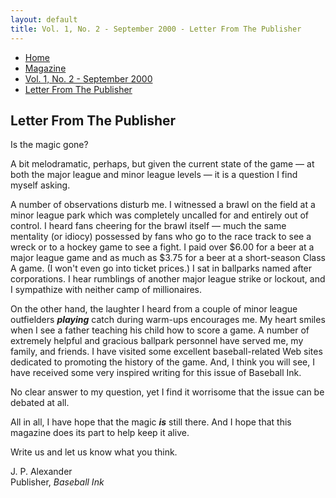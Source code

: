 ```yaml
---
layout: default
title: Vol. 1, No. 2 - September 2000 - Letter From The Publisher
---
```

<nav class="breadcrumb" aria-label="breadcrumbs">
  <ul>
    <li><a href="{{ site.url }}{{ site.baseurl }}/index.html">Home</a></li>
    <li><a href="../magazine-home.html">Magazine</a></li>
    <li><a href="bi_vol_1_no_2_home.html">Vol. 1, No. 2 - September 2000</a></li>
    <li class="is-active"><a href="#" aria-current="page">Letter From The Publisher</a></li>
  </ul>
</nav>

<section class="storycontent">
<h1>Letter From The Publisher</h1>

<p>
  Is the magic gone?
</p>

<p>
  A bit melodramatic, perhaps, but given the current state of the game &mdash; at both the major league and minor league levels &mdash; it is a question I find myself asking.
</p>

<p>
  A number of observations disturb me.  I witnessed a brawl on the field at a minor league park which was completely uncalled for and entirely out of control.  I heard fans cheering for the brawl itself &mdash; much the same mentality (or idiocy) possessed by fans who go to the race track to see a wreck or to a hockey game to see a fight.  I paid over $6.00 for a beer at a major league game and as much as $3.75 for a beer at a short-season Class A game.  (I won't even go into ticket prices.)  I sat in ballparks named after corporations.  I hear rumblings of another major league strike or lockout, and I sympathize with neither camp of millionaires.
</p>

<p>
  On the other hand, the laughter I heard from a couple of minor league outfielders <strong><em>playing</em></strong> catch during warm-ups encourages me.  My heart smiles when I see a father teaching his child how to score a game.  A number of extremely helpful and gracious ballpark personnel have served me, my family, and friends.  I have visited some excellent baseball-related Web sites dedicated to promoting the history of the game.  And, I think you will see, I have received some very inspired writing for this issue of Baseball Ink.
</p>

<p>
  No clear answer to my question, yet I find it worrisome that the issue can be debated at all.
</p>

<p>
  All in all, I have hope that the magic <strong><em>is</em></strong> still there.  And I hope that this magazine does its part to help keep it alive.
</p>

<p>
  Write us and let us know what you think.
</p>

<p>
  J. P. Alexander<br />
  Publisher, <em>Baseball Ink</em>
</p>

</section>
